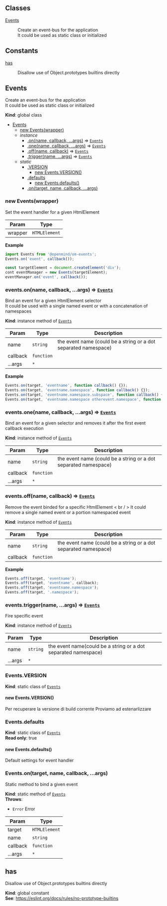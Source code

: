 ## Classes

<dl>
<dt><a href="#Events">Events</a></dt>
<dd><p>Create an event-bus for the application <br/>
It could be used as static class or initialized</p>
</dd>
</dl>

## Constants

<dl>
<dt><a href="#has">has</a></dt>
<dd><p>Disallow use of Object.prototypes builtins directly</p>
</dd>
</dl>

<a name="Events"></a>

## Events
Create an event-bus for the application <br/>
It could be used as static class or initialized

**Kind**: global class  

* [Events](#Events)
    * [new Events(wrapper)](#new_Events_new)
    * _instance_
        * [.on(name, callback, ...args)](#Events+on) ⇒ [<code>Events</code>](#Events)
        * [.one(name, callback, ...args)](#Events+one) ⇒ [<code>Events</code>](#Events)
        * [.off(name, callback)](#Events+off) ⇒ [<code>Events</code>](#Events)
        * [.trigger(name, ...args)](#Events+trigger) ⇒ [<code>Events</code>](#Events)
    * _static_
        * [.VERSION](#Events.VERSION)
            * [new Events.VERSION()](#new_Events.VERSION_new)
        * [.defaults](#Events.defaults)
            * [new Events.defaults()](#new_Events.defaults_new)
        * [.on(target, name, callback, ...args)](#Events.on)

<a name="new_Events_new"></a>

### new Events(wrapper)
Set the event handler for a given HtmlElement


| Param | Type |
| --- | --- |
| wrapper | <code>HTMLElement</code> | 

**Example**  
```js
import Events from '@openmind/om-events';
Events.on('event', callback());

const targetElement = document.createElement('div');
cont eventManager = new Events(targetElement);
eventManager.on('event', callback());
```
<a name="Events+on"></a>

### events.on(name, callback, ...args) ⇒ [<code>Events</code>](#Events)
Bind an event for a given HtmlElement selector <br/>
It could be used with a single named event or with a concatenation of namespaces

**Kind**: instance method of [<code>Events</code>](#Events)  

| Param | Type | Description |
| --- | --- | --- |
| name | <code>string</code> | the event name (could be a string or a dot separated namespace) |
| callback | <code>function</code> |  |
| ...args | <code>\*</code> |  |

**Example**  
```js
Events.on(target, 'eventname', function callback() {});
Events.on(target, 'eventname.namespace', function callback() {});
Events.on(target, 'eventname.namespace.subspace', function callback() {});
Events.on(target, 'eventname.namespace otherevent.namespace', function callback() {});
```
<a name="Events+one"></a>

### events.one(name, callback, ...args) ⇒ [<code>Events</code>](#Events)
Bind an event for a given selector and removes it
after the first event callback execution

**Kind**: instance method of [<code>Events</code>](#Events)  

| Param | Type | Description |
| --- | --- | --- |
| name | <code>string</code> | the event name (could be a string or a dot separated namespace) |
| callback | <code>function</code> |  |
| ...args | <code>\*</code> |  |

<a name="Events+off"></a>

### events.off(name, callback) ⇒ [<code>Events</code>](#Events)
Remove the event binded
   for a specific HtmlElement < br / >
It could remove a single named event or a portion namespaced event

**Kind**: instance method of [<code>Events</code>](#Events)  

| Param | Type | Description |
| --- | --- | --- |
| name | <code>string</code> | the event name (could be a string or a dot separated namespace) |
| callback | <code>function</code> |  |

**Example**  
```js
Events.off(target, 'eventname');
Events.off(target, 'eventname', callback);
Events.off(target, 'eventname.namespace');
Events.off(target, '.namespace');
```
<a name="Events+trigger"></a>

### events.trigger(name, ...args) ⇒ [<code>Events</code>](#Events)
Fire specific event

**Kind**: instance method of [<code>Events</code>](#Events)  

| Param | Type | Description |
| --- | --- | --- |
| name | <code>string</code> | the event name(could be a string or a dot separated namespace) |
| ...args | <code>\*</code> |  |

<a name="Events.VERSION"></a>

### Events.VERSION
**Kind**: static class of [<code>Events</code>](#Events)  
<a name="new_Events.VERSION_new"></a>

#### new Events.VERSION()
Per recuperare la versione di build corrente
Proviamo ad estenarlizzare

<a name="Events.defaults"></a>

### Events.defaults
**Kind**: static class of [<code>Events</code>](#Events)  
**Read only**: true  
<a name="new_Events.defaults_new"></a>

#### new Events.defaults()
Default settings for event handler

<a name="Events.on"></a>

### Events.on(target, name, callback, ...args)
Static method to bind a given event

**Kind**: static method of [<code>Events</code>](#Events)  
**Throws**:

- <code>Error</code> Error


| Param | Type |
| --- | --- |
| target | <code>HTMLElement</code> | 
| name | <code>string</code> | 
| callback | <code>function</code> | 
| ...args | <code>\*</code> | 

<a name="has"></a>

## has
Disallow use of Object.prototypes builtins directly

**Kind**: global constant  
**See**: https://eslint.org/docs/rules/no-prototype-builtins  
